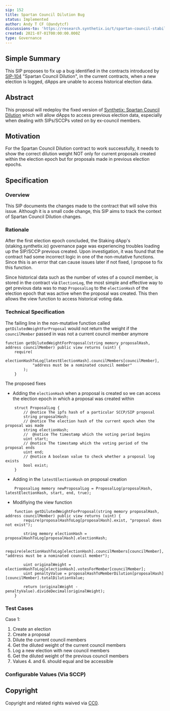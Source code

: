 ```yaml
---
sip: 152
title: Spartan Council Dilution Bug
status: Implemented
author: Andy T CF (@andytcf)
discussions-to: 'https://research.synthetix.io/t/spartan-council-stability-liquidity/243/5'
created: 2021-07-01T00:00:00.000Z
type: Governance
---
```


<!--You can leave these HTML comments in your merged SIP and delete the visible duplicate text guides, they will not appear and may be helpful to refer to if you edit it again. This is the suggested template for new SIPs. Note that an SIP number will be assigned by an editor. When opening a pull request to submit your SIP, please use an abbreviated title in the filename, `sip-draft_title_abbrev.md`. The title should be 44 characters or less.-->

## Simple Summary

<!--"If you can't explain it simply, you don't understand it well enough." Simply describe the outcome the proposed changes intend to achieve. This should be non-technical and accessible to a casual community member.-->

This SIP proposes to fix up a bug identified in the contracts introduced by [SIP-104](./sip-104.md) "Spartan Council Dilution", in the current contracts, when a new election is logged, dApps are unable to access historical election data.

## Abstract

<!--A short (~200 word) description of the proposed change, the abstract should clearly describe the proposed change. This is what *will* be done if the SIP is implemented, not *why* it should be done or *how* it will be done. If the SIP proposes deploying a new contract, write, "we propose to deploy a new contract that will do x".-->

This proposal will redeploy the fixed version of [Synthetix: Spartan Council Dilution](https://etherscan.io/address/0x30Ba359FE295E311D24BcCb1502c7a6e89Fb2100) which will allow dApps to access previous election data, especially when dealing with SIPs/SCCPs voted on by ex-council members.

## Motivation

<!--This is the problem statement. This is the *why* of the SIP. It should clearly explain *why* the current state of the protocol is inadequate.  It is critical that you explain *why* the change is needed, if the SIP proposes changing how something is calculated, you must address *why* the current calculation is inaccurate or wrong. This is not the place to describe how the SIP will address the issue!-->

For the Spartan Council Dilution contract to work successfully, it needs to show the correct dilution weight NOT only for current proposals created within the election epoch but for proposals made in previous election epochs.

## Specification

<!--The specification should describe the syntax and semantics of any new feature, there are five sections
1. Overview
2. Rationale
3. Technical Specification
4. Test Cases
5. Configurable Values
-->

### Overview

<!--This is a high level overview of *how* the SIP will solve the problem. The overview should clearly describe how the new feature will be implemented.-->

This SIP documents the changes made to the contract that will solve this issue. Although it is a small code change, this SIP aims to track the context of Spartan Council Dilution changes.

### Rationale

<!--This is where you explain the reasoning behind how you propose to solve the problem. Why did you propose to implement the change in this way, what were the considerations and trade-offs. The rationale fleshes out what motivated the design and why particular design decisions were made. It should describe alternate designs that were considered and related work. The rationale may also provide evidence of consensus within the community, and should discuss important objections or concerns raised during discussion.-->

After the first election epoch concluded, the Staking dApp's (staking.synthetix.io) governance page was experiencing troubles loading up the SIP/SCCP previous created. Upon investigation, it was found that the contract had some incorrect logic in one of the non-mutative functions. Since this is an error that can cause issues later if not fixed, I propose to fix this function.

Since historical data such as the number of votes of a council member, is stored in the contract via `ElectionLog`, the most simple and effective way to get previous data was to map `ProposalLog` to the `electionHash` of the election epoch that was active when the proposal was created. This then allows the view function to access historical voting data.

### Technical Specification

<!--The technical specification should outline the public API of the changes proposed. That is, changes to any of the interfaces Synthetix currently exposes or the creations of new ones.-->

The failing line in the non-mutative function called `getDilutedWeightForProposal` would not return the weight if the `councilMember` passed in was not a current council member anymore

```
function getDilutedWeightForProposal(string memory proposalHash, address councilMember) public view returns (uint) {
    require(
            electionHashToLog[latestElectionHash].councilMembers[councilMember],
            "address must be a nominated council member"
        );
    }
```

The proposed fixes

- Adding the `electionHash` when a proposal is created so we can access the election epoch in which a proposal was created within

```
    struct ProposalLog {
        // @notice The ipfs hash of a particular SCCP/SIP proposal
        string proposalHash;
        // @notice The election hash of the current epoch when the proposal was made
        string electionHash;
        //  @notice The timestamp which the voting period begins
        uint start;
        // @notice The timestamp which the voting period of the proposal ends
        uint end;
        // @notice A boolean value to check whether a proposal log exists
        bool exist;
    }

```

- Adding in the `latestElectionHash` on proposal creation

```
    ProposalLog memory newProposalLog = ProposalLog(proposalHash, latestElectionHash, start, end, true);
```

- Modifiying the view function

```
    function getDilutedWeightForProposal(string memory proposalHash, address councilMember) public view returns (uint) {
        require(proposalHashToLog[proposalHash].exist, "proposal does not exist");

        string memory electionHash = proposalHashToLog[proposalHash].electionHash;

        require(electionHashToLog[electionHash].councilMembers[councilMember], "address must be a nominated council member");

        uint originalWeight = electionHashToLog[electionHash].votesForMember[councilMember];
        uint penaltyValue = proposalHashToMemberDilution[proposalHash][councilMember].totalDilutionValue;

        return (originalWeight - penaltyValue).divideDecimal(originalWeight);
    }
```

### Test Cases

<!--Test cases for an implementation are mandatory for SIPs but can be included with the implementation..-->

Case 1:

1. Create an election
2. Create a proposal
3. Dilute the current council members
4. Get the diluted weight of the current council members
5. Log a new election with new council members
6. Get the diluted weight of the previous council members
7. Values 4. and 6. should equal and be accessible

### Configurable Values (Via SCCP)

<!--Please list all values configurable via SCCP under this implementation.-->

## Copyright

Copyright and related rights waived via [CC0](https://creativecommons.org/publicdomain/zero/1.0/).
